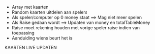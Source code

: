 - Array met kaarten
- Random kaarten uitdelen aan spelers
- Als speler/computer op 0 money staat ==> Mag niet meer spelen
- Als Raise gedaan wordt ==> Updaten van money en totalTableMoney
- Raise moet rekening houden met vorige speler raise indien van toepassing
- Aanduiding wiens beurt het is


KAARTEN LIVE UPDATEN